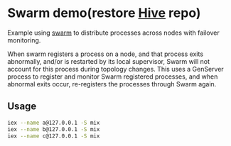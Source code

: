 # Swarm demo(restore [Hive](https://github.com/bschaeffer) repo)

Example using [swarm][] to distribute processes across nodes with failover
monitoring.

When swarm registers a process on a node, and that process exits abnormally,
and/or is restarted by its local supervisor, Swarm will not account for this
process during topology changes. This uses a GenServer process to register
and monitor Swarm registered processes, and when abnormal exits occur,
re-registers the processes through Swarm again.

## Usage

```bash
iex --name a@127.0.0.1 -S mix
iex --name b@127.0.0.1 -S mix
iex --name c@127.0.0.1 -S mix
```

[swarm]: https://github.com/bitwalker/swarm
